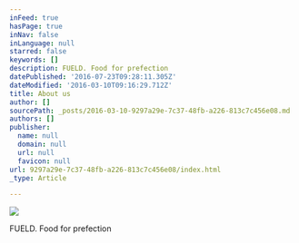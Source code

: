 ```yaml
---
inFeed: true
hasPage: true
inNav: false
inLanguage: null
starred: false
keywords: []
description: FUELD. Food for prefection
datePublished: '2016-07-23T09:28:11.305Z'
dateModified: '2016-03-10T09:16:29.712Z'
title: About us
author: []
sourcePath: _posts/2016-03-10-9297a29e-7c37-48fb-a226-813c7c456e08.md
authors: []
publisher:
  name: null
  domain: null
  url: null
  favicon: null
url: 9297a29e-7c37-48fb-a226-813c7c456e08/index.html
_type: Article

---
```

![](https://the-grid-user-content.s3-us-west-2.amazonaws.com/9eb199ee-cd72-421e-a72b-56aa41a8bfa0.png)

FUELD. Food for prefection